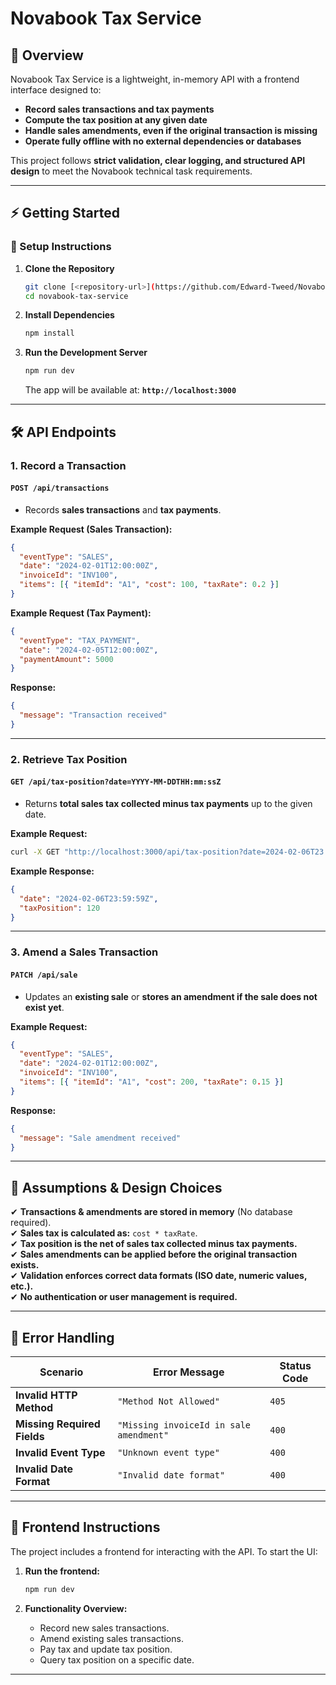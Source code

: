 # **Novabook Tax Service**

## **📌 Overview**

Novabook Tax Service is a lightweight, in-memory API with a frontend interface designed to:

- **Record sales transactions and tax payments**
- **Compute the tax position at any given date**
- **Handle sales amendments, even if the original transaction is missing**
- **Operate fully offline with no external dependencies or databases**

This project follows **strict validation, clear logging, and structured API design** to meet the Novabook technical task requirements.

---

## **⚡️ Getting Started**

### **🔧 Setup Instructions**

1. **Clone the Repository**

   ```sh
   git clone [<repository-url>](https://github.com/Edward-Tweed/Novabook-Tax-Service)
   cd novabook-tax-service
   ```

2. **Install Dependencies**

   ```sh
   npm install
   ```

3. **Run the Development Server**

   ```sh
   npm run dev
   ```

   The app will be available at: **`http://localhost:3000`**

---

## **🛠 API Endpoints**

### **1. Record a Transaction**

#### **`POST /api/transactions`**

- Records **sales transactions** and **tax payments**.

**Example Request (Sales Transaction):**

```json
{
  "eventType": "SALES",
  "date": "2024-02-01T12:00:00Z",
  "invoiceId": "INV100",
  "items": [{ "itemId": "A1", "cost": 100, "taxRate": 0.2 }]
}
```

**Example Request (Tax Payment):**

```json
{
  "eventType": "TAX_PAYMENT",
  "date": "2024-02-05T12:00:00Z",
  "paymentAmount": 5000
}
```

**Response:**

```json
{
  "message": "Transaction received"
}
```

---

### **2. Retrieve Tax Position**

#### **`GET /api/tax-position?date=YYYY-MM-DDTHH:mm:ssZ`**

- Returns **total sales tax collected minus tax payments** up to the given date.

**Example Request:**

```sh
curl -X GET "http://localhost:3000/api/tax-position?date=2024-02-06T23:59:59Z"
```

**Example Response:**

```json
{
  "date": "2024-02-06T23:59:59Z",
  "taxPosition": 120
}
```

---

### **3. Amend a Sales Transaction**

#### **`PATCH /api/sale`**

- Updates an **existing sale** or **stores an amendment if the sale does not exist yet**.

**Example Request:**

```json
{
  "eventType": "SALES",
  "date": "2024-02-01T12:00:00Z",
  "invoiceId": "INV100",
  "items": [{ "itemId": "A1", "cost": 200, "taxRate": 0.15 }]
}
```

**Response:**

```json
{
  "message": "Sale amendment received"
}
```

---

## **📜 Assumptions & Design Choices**

✔ **Transactions & amendments are stored in memory** (No database required).\
✔ **Sales tax is calculated as:** `cost * taxRate`.\
✔ **Tax position is the net of sales tax collected minus tax payments.**\
✔ **Sales amendments can be applied before the original transaction exists.**\
✔ **Validation enforces correct data formats (ISO date, numeric values, etc.).**\
✔ **No authentication or user management is required.**

---

## **📌 Error Handling**

| **Scenario**                | **Error Message**                       | **Status Code** |
| --------------------------- | --------------------------------------- | --------------- |
| **Invalid HTTP Method**     | `"Method Not Allowed"`                  | `405`           |
| **Missing Required Fields** | `"Missing invoiceId in sale amendment"` | `400`           |
| **Invalid Event Type**      | `"Unknown event type"`                  | `400`           |
| **Invalid Date Format**     | `"Invalid date format"`                 | `400`           |

---

## **🚀 Frontend Instructions**

The project includes a frontend for interacting with the API. To start the UI:

1. **Run the frontend:**

   ```sh
   npm run dev
   ```

2. **Functionality Overview:**

   - Record new sales transactions.
   - Amend existing sales transactions.
   - Pay tax and update tax position.
   - Query tax position on a specific date.

---
